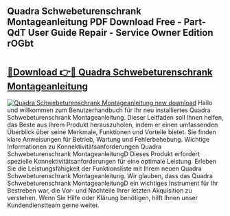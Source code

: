 ## Quadra Schwebeturenschrank Montageanleitung PDF Download Free - Part-QdT User Guide Repair - Service Owner Edition rOGbt

# <h2><a href="http://df6ak6v.blite.top/?on=Quadra+Schwebeturenschrank+Montageanleitung">🔗Download 👉🔴 Quadra Schwebeturenschrank Montageanleitung</a></h2>

[![Quadra Schwebeturenschrank Montageanleitung new download](https://i.imgur.com/lujVjoI.png)](http://df6ak6v.blite.top/?on=Quadra+Schwebeturenschrank+Montageanleitung)
Hallo und willkommen zum Benutzerhandbuch für Ihr neu installiertes Quadra Schwebeturenschrank Montageanleitung. Dieser Leitfaden soll Ihnen helfen, das Beste aus Ihrem Produkt herauszuholen, indem er einen umfassenden Überblick über seine Merkmale, Funktionen und Vorteile bietet. Sie finden klare Anweisungen für Betrieb, Wartung und Fehlerbehebung. Wichtige Informationen zu Konnektivitätsanforderungen Quadra Schwebeturenschrank MontageanleitungD Dieses Produkt erfordert spezielle Konnektivitätsanforderungen für eine optimale Leistung. Erleben Sie die Leistungsfähigkeit der Funktionsliste mit Ihrem neuen Quadra Schwebeturenschrank Montageanleitung. Wir glauben, dass das Quadra Schwebeturenschrank MontageanleitungD ein wichtiges Instrument für Ihr Bestreben war, die Vor- und Nachteile Ihrer letzten Akquisition zu verstehen. Wenn Sie Hilfe oder Klärung benötigen, hilft Ihnen unser Kundendienstteam gerne weiter.
